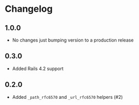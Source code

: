 # Changelog

## 1.0.0

* No changes just bumping version to a production release

## 0.3.0

* Added Rails 4.2 support

## 0.2.0

* Added `_path_rfc6570` and `_url_rfc6570` helpers (#2)

